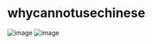 # whycannotusechinese
![image](https://github.com/fishegg/whycannotusechinese/blob/master/%E6%8D%95%E8%8E%B75.PNG)
![image](https://github.com/fishegg/whycannotusechinese/blob/master/%E6%8D%95%E8%8E%B76.PNG)
